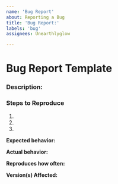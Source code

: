 ```yaml
---
name: 'Bug Report'
about: Reporting a Bug 
title: 'Bug Report:'
labels: 'bug'
assignees: Unearthlyglow

---
```


# Bug Report Template


### Description:


### Steps to Reproduce

1. 
2. 
3. 

**Expected behavior:**

**Actual behavior:**

**Reproduces how often:**

**Version(s) Affected:**

